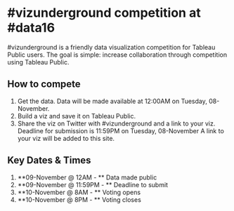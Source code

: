 # \#vizunderground competition at #data16

\#vizunderground is a friendly data visualization competition for Tableau Public users. The goal is simple: increase collaboration through competition using Tableau Public.

## How to compete
1) Get the data. Data will be made available at 12:00AM on Tuesday, 08-November.
2) Build a viz and save it on Tableau Public.
3) Share the viz on Twitter with \#vizunderground and a link to your viz. Deadline for submission is 11:59PM on Tuesday, 08-November A link to your viz will be added to this site.


## Key Dates & Times
1) **09-November @ 12AM - ** Data made public
2) **09-November @ 11:59PM - ** Deadline to submit
3) **10-November @ 8AM - ** Voting opens
4) **10-November @ 8PM - ** Voting closes
